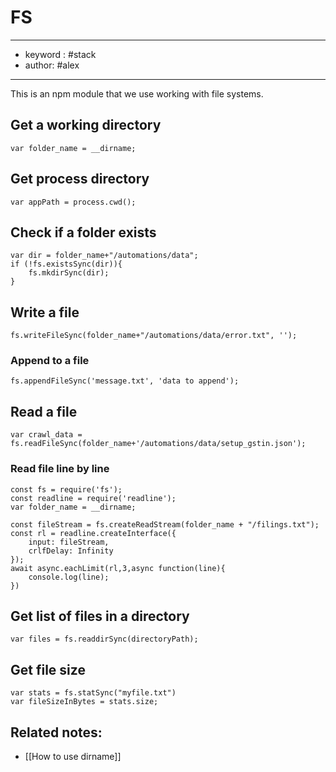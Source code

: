 # FS
---
- keyword : #stack
- author: #alex
---
This is an npm module that we use working with file systems. 

## Get a working directory
```
var folder_name = __dirname;
```

## Get process directory
```
var appPath = process.cwd();
```


## Check if a folder exists

```
var dir = folder_name+"/automations/data";
if (!fs.existsSync(dir)){
	fs.mkdirSync(dir);
}
```

## Write a file
```
fs.writeFileSync(folder_name+"/automations/data/error.txt", '');
```

### Append to a file 
```
fs.appendFileSync('message.txt', 'data to append');
```

## Read a file 
```
var crawl_data = fs.readFileSync(folder_name+'/automations/data/setup_gstin.json');
```


### Read file line by line
```
const fs = require('fs');
const readline = require('readline');
var folder_name = __dirname;

const fileStream = fs.createReadStream(folder_name + "/filings.txt");
const rl = readline.createInterface({
	input: fileStream,
	crlfDelay: Infinity
});
await async.eachLimit(rl,3,async function(line){
	console.log(line);
})
```

## Get list of files in a directory
```
var files = fs.readdirSync(directoryPath);
```

## Get file size
```
var stats = fs.statSync("myfile.txt")
var fileSizeInBytes = stats.size;
```

## Related notes:
- [[How to use dirname]]